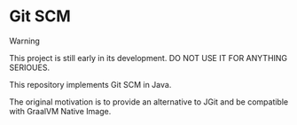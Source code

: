 # Git SCM

> [!WARNING]
> This project is still early in its development. DO NOT USE IT FOR ANYTHING SERIOUES.

This repository implements Git SCM in Java.

The original motivation is to provide an alternative to JGit and be compatible with GraalVM Native Image.
